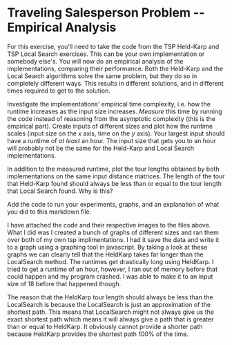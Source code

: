 # Traveling Salesperson Problem -- Empirical Analysis

For this exercise, you'll need to take the code from the TSP Held-Karp and TSP
Local Search exercises. This can be your own implementation or somebody else's.
You will now do an empirical analysis of the implementations, comparing their
performance. Both the Held-Karp and the Local Search algorithms solve the same
problem, but they do so in completely different ways. This results in different
solutions, and in different times required to get to the solution.

Investigate the implementations' empirical time complexity, i.e. how the runtime
increases as the input size increases. *Measure* this time by running the code
instead of reasoning from the asymptotic complexity (this is the empirical
part). Create inputs of different sizes and plot how the runtime scales (input
size on the $x$ axis, time on the $y$ axis). Your largest input should have a
runtime of *at least* an hour. The input size that gets you to an hour will
probably not be the same for the Held-Karp and Local Search implementations.

In addition to the measured runtime, plot the tour lengths obtained by both
implementations on the same input distance matrices. The length of the tour that
Held-Karp found should always be less than or equal to the tour length that
Local Search found. Why is this?

Add the code to run your experiments, graphs, and an explanation of what you did
to this markdown file.

I have attached the code and their respective images to the files above. What I
did was I created a bunch of graphs of different sizes and ran them over both of
my own tsp implimentations. I had it save the data and write it to a graph using
a graphing tool in javascript. By taking a look at these graphs we can clearly tell
that the HeldKarp takes far longer than the LocalSearch method. The runtimes get drastically
long using HeldKarp. I tried to get a runtime of an hour, however, I ran out of memory
before that could happen and my program crashed. I was able to make it to an input size
of 18 before that happened though.

The reason that the HeldKarp tour length should always be less than the LocalSearch is
because the LocalSearch is just an approximation of the shortest path. This means
that LocalSearch might not always give us the exact shortest path which means it will
always give a path that is greater than or equal to HeldKarp. It obviously cannot provide
a shorter path because HeldKarp provides the shortest path 100% of the time.
